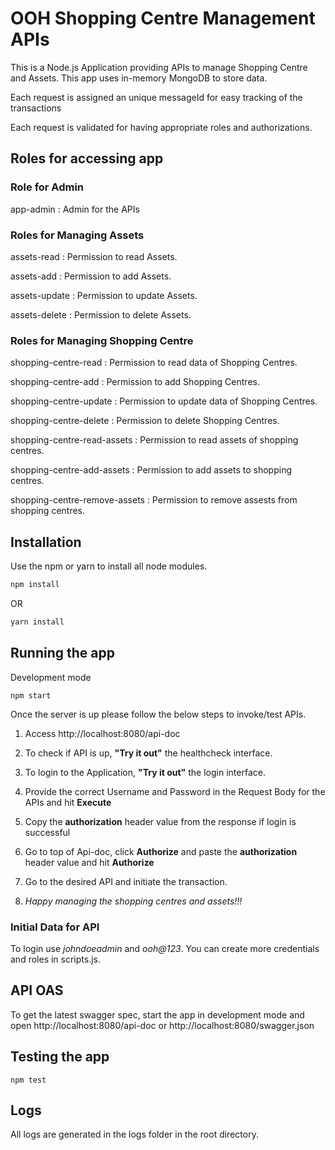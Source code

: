 # OOH Shopping Centre Management APIs

This is a Node.js Application providing APIs to manage Shopping Centre and Assets. This app uses in-memory MongoDB to store data.

Each request is assigned an unique messageId for easy tracking of the transactions

Each request is validated for having appropriate roles and authorizations.

## Roles for accessing app

### Role for Admin
app-admin : Admin for the APIs

### Roles for Managing Assets
assets-read : Permission to read Assets. 

assets-add : Permission to add Assets. 

assets-update : Permission to update Assets. 

assets-delete : Permission to delete Assets. 


### Roles for Managing Shopping Centre
shopping-centre-read : Permission to read data of Shopping Centres. 

shopping-centre-add : Permission to add Shopping Centres. 

shopping-centre-update : Permission to update data of Shopping Centres. 

shopping-centre-delete : Permission to delete Shopping Centres. 

shopping-centre-read-assets : Permission to read assets of shopping centres. 

shopping-centre-add-assets : Permission to add assets to shopping centres. 

shopping-centre-remove-assets : Permission to remove assests from shopping centres. 

## Installation

Use the npm or yarn to install all node modules.

```bash
npm install
```
OR
```bash
yarn install
```

## Running the app
Development mode
```
npm start
```
Once the server is up please follow the below steps to invoke/test APIs.
1. Access http://localhost:8080/api-doc

2. To check if API is up, **"Try it out"** the healthcheck interface.

3. To login to the Application, **"Try it out"** the login interface.

4. Provide the correct Username and Password in the Request Body for the APIs and hit **Execute**

5. Copy the **authorization** header value from the response if login is successful

6. Go to top of Api-doc, click **Authorize** and paste the **authorization** header value and hit **Authorize**

7. Go to the desired API and initiate the transaction.

8. *Happy managing the shopping centres and assets!!!*

### Initial Data for API
To login use *johndoeadmin* and *ooh@123*. You can create more credentials and roles in scripts.js.

## API OAS 
To get the latest swagger spec, start the app in development mode and open http://localhost:8080/api-doc or http://localhost:8080/swagger.json

## Testing the app
```
npm test
```

## Logs
All logs are generated in the logs folder in the root directory.
